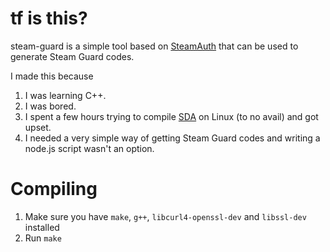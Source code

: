 # tf is this?
steam-guard is a simple tool based on [SteamAuth](https://github.com/geel9/SteamAuth) that can be used to generate Steam Guard codes.

I made this because
1. I was learning C++.
3. I was bored.
3. I spent a few hours trying to compile [SDA](https://github.com/Jessecar96/SteamDesktopAuthenticator) on Linux (to no avail) and got upset.
4. I needed a very simple way of getting Steam Guard codes and writing a node.js script wasn't an option.

# Compiling
1. Make sure you have `make`, `g++`, `libcurl4-openssl-dev` and `libssl-dev` installed
2. Run `make`
